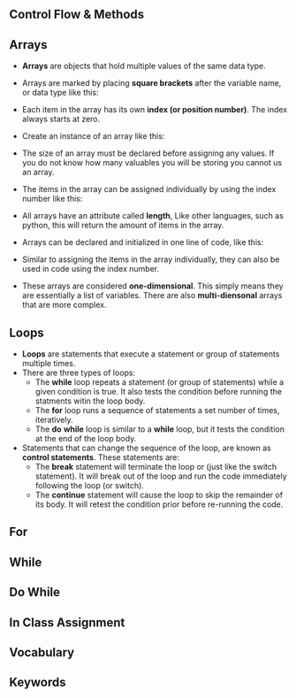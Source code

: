 ## Control Flow & Methods
## Arrays
* **Arrays** are objects that hold multiple values of the same data type.
* Arrays are marked by placing **square brackets** after the variable name, or data type like this:

* Each item in the array has its own **index (or position number)**. The index always starts at zero.
* Create an instance of an array like this:

* The size of an array must be declared before assigning any values. If you do not know how many valuables you will be storing you cannot us an array.  
* The items in the array can be assigned individually by using the index number like this:

* All arrays have an attribute called **length**, Like other languages, such as python, this will return the amount of items in the array. 

* Arrays can be declared and initialized in one line of code, like this:

* Similar to assigning the items in the array individually, they can also be used in code using the index number.

* These arrays are considered **one-dimensional**. This simply means they are essentially a list of variables. There are also **multi-diensonal** arrays that are more complex. 

## Loops
* **Loops** are statements that execute a statement or group of statements multiple times. 
* There are three types of loops:
  * The **while** loop repeats a statement (or group of statements) while a given condition is true. It also tests the condition before running the statments witin the loop body.
  * The **for** loop runs a sequence of statements a set number of times, iteratively.
  * The **do** **while** loop is similar to a **while** loop, but it tests the condition at the end of the loop body.
* Statements that can change the sequence of the loop, are known as **control statements**. These statements are:
  * The **break** statement will terminate the loop or (just like the switch statement).  It will break out of the loop and run the code immediately following the loop (or switch).
  * The **continue** statement will cause the loop to skip the remainder of its body. It will retest the condition prior before re-running the code.

## For

## While

## Do While

## In Class Assignment

## Vocabulary

## Keywords

